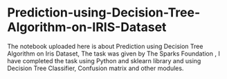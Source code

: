 # Prediction-using-Decision-Tree-Algorithm-on-IRIS-Dataset
The notebook uploaded here is about Prediction using Decision Tree Algorithm on Iris Dataset, The task was given by The Sparks Foundation , I have completed the task using Python and sklearn library and using Decision Tree Classifier, Confusion matrix and other modules.
